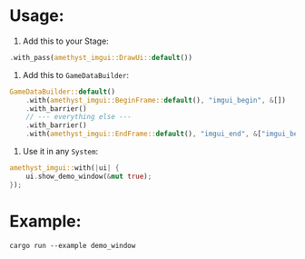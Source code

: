 # Usage:
1. Add this to your Stage:
```rust
.with_pass(amethyst_imgui::DrawUi::default())
```
1. Add this to `GameDataBuilder`:
```rust
GameDataBuilder::default()
	.with(amethyst_imgui::BeginFrame::default(), "imgui_begin", &[])
	.with_barrier()
	// --- everything else ---
	.with_barrier()
	.with(amethyst_imgui::EndFrame::default(), "imgui_end", &["imgui_begin"]);
```
1. Use it in any `System`:
```rust
amethyst_imgui::with(|ui| {
	ui.show_demo_window(&mut true);
});
```

# Example:
```
cargo run --example demo_window
```
